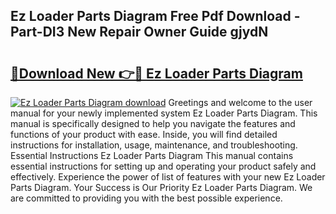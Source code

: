 ## Ez Loader Parts Diagram Free Pdf Download - Part-DI3 New Repair Owner Guide gjydN

# <h2><a href="http://dfilgxl.blite.top/?on=Ez+Loader+Parts+Diagram">🔗Download New 👉🔴 Ez Loader Parts Diagram</a></h2>

[![Ez Loader Parts Diagram download](https://i.imgur.com/lujVjoI.png)](http://dfilgxl.blite.top/?on=Ez+Loader+Parts+Diagram)
Greetings and welcome to the user manual for your newly implemented system Ez Loader Parts Diagram. This manual is specifically designed to help you navigate the features and functions of your product with ease. Inside, you will find detailed instructions for installation, usage, maintenance, and troubleshooting. Essential Instructions Ez Loader Parts Diagram This manual contains essential instructions for setting up and operating your product safely and effectively. Experience the power of list of features with your new Ez Loader Parts Diagram. Your Success is Our Priority Ez Loader Parts Diagram. We are committed to providing you with the best possible experience.
